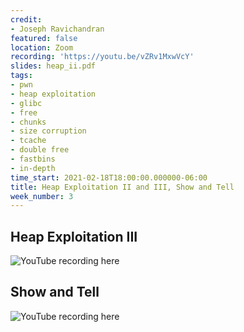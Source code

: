 ```yaml
---
credit:
- Joseph Ravichandran
featured: false
location: Zoom
recording: 'https://youtu.be/vZRv1MxwVcY'
slides: heap_ii.pdf
tags:
- pwn
- heap exploitation
- glibc
- free
- chunks
- size corruption
- tcache
- double free
- fastbins
- in-depth
time_start: 2021-02-18T18:00:00.000000-06:00
title: Heap Exploitation II and III, Show and Tell
week_number: 3
---
```

## Heap Exploitation III

![YouTube recording here](https://youtu.be/2kTeZF4KsXc)

## Show and Tell

![YouTube recording here](https://youtu.be/ND0EsKyRqrM)